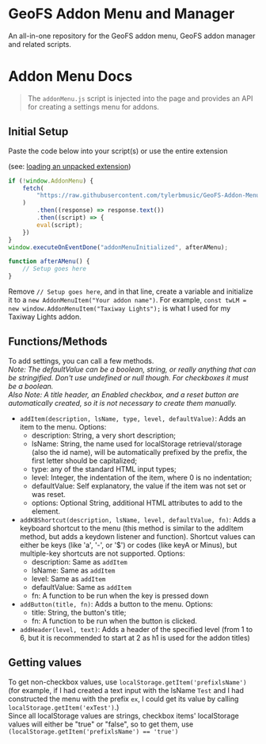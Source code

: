 # GeoFS Addon Menu and Manager

An all-in-one repository for the GeoFS addon menu, GeoFS addon manager and related scripts.

# Addon Menu Docs

> The `addonMenu.js` script is injected into the page and provides an API for creating a settings menu for addons.

## Initial Setup

Paste the code below into your script(s) or use the entire extension

(see: [loading an unpacked extension](https://developer.chrome.com/docs/extensions/get-started/tutorial/hello-world#load-unpacked))

```javascript
if (!window.AddonMenu) {
    fetch(
        "https://raw.githubusercontent.com/tylerbmusic/GeoFS-Addon-Menu/refs/heads/main/addonMenu.js"
    )
        .then((response) => response.text())
        .then((script) => {
        eval(script);
    })
}
window.executeOnEventDone("addonMenuInitialized", afterAMenu);

function afterAMenu() {
	// Setup goes here
}
```

Remove `// Setup goes here`, and in that line, create a variable and initialize it to a `new AddonMenuItem("Your addon name")`.
For example, `const twLM = new window.AddonMenuItem("Taxiway Lights");` is what I used for my Taxiway Lights addon.

## Functions/Methods

To add settings, you can call a few methods.  
_Note: The defaultValue can be a boolean, string, or really anything that can be stringified. Don't use undefined or null though. For checkboxes it must be a boolean._  
_Also Note: A title header, an Enabled checkbox, and a reset button are automatically created, so it is not necessary to create them manually._

- `addItem(description, lsName, type, level, defaultValue)`: Adds an item to the menu. Options:
  - description: String, a very short description;
  - lsName: String, the name used for localStorage retrieval/storage (also the id name), will be automatically prefixed by the prefix, the first letter should be capitalized;
  - type: any of the standard HTML input types;
  - level: Integer, the indentation of the item, where 0 is no indentation;
  - defaultValue: Self explanatory, the value if the item was not set or was reset.
  - options: Optional String, additional HTML attributes to add to the element.
- `addKBShortcut(description, lsName, level, defaultValue, fn)`: Adds a keyboard shortcut to the menu (this method is similar to the addItem method, but adds a keydown listener and function). Shortcut values can either be keys (like 'a', '-', or '$') or codes (like keyA or Minus), but multiple-key shortcuts are not supported. Options:
  - description: Same as `addItem`
  - lsName: Same as `addItem`
  - level: Same as `addItem`
  - defaultValue: Same as `addItem`
  - fn: A function to be run when the key is pressed down
- `addButton(title, fn)`: Adds a button to the menu. Options:
  - title: String, the button's title;
  - fn: A function to be run when the button is clicked.
- `addHeader(level, text)`: Adds a header of the specified level (from 1 to 6, but it is recommended to start at 2 as h1 is used for the addon titles)

## Getting values

To get non-checkbox values, use `localStorage.getItem('prefixlsName')` (for example, if I had created a text input with the lsName `Test` and I had constructed the menu with the prefix `ex`, I could get its value by calling `localStorage.getItem('exTest')`.)  
Since all localStorage values are strings, checkbox items' localStorage values will either be "true" or "false", so to get them, use `(localStorage.getItem('prefixlsName') == 'true')`
